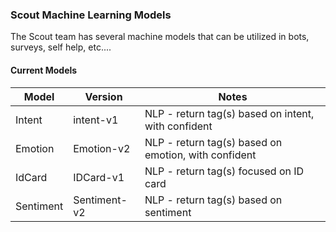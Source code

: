 ﻿### Scout Machine Learning Models

The Scout team has several machine models that can be utilized in bots, surveys, self help, etc....

#### Current Models

| Model       | Version      | Notes                                                 |
| -----       | ------       | -----                                                 |
| Intent      | intent-v1    | NLP - return tag(s) based on intent, with confident   |
| Emotion     | Emotion-v2   | NLP - return tag(s) based on emotion, with confident  |
| IdCard      | IDCard-v1    | NLP - return tag(s) focused on ID card                |
| Sentiment   | Sentiment-v2 |  NLP - return tag(s) based on sentiment               |


